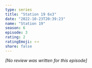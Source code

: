 ```yaml
---
type: series
title: "Station 19 6x3"
date: "2022-10-23T20:39:23"
name: "Station 19"
season: 6
episode: 3
rating: 2
ratingEmoji: ⭐️⭐️
share: false
---
```


*[No review was written for this episode]*
